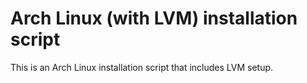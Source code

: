 # Arch Linux (with LVM) installation script
This is an Arch Linux installation script that includes LVM setup.
